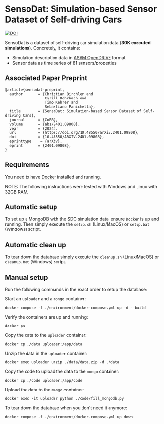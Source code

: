 # SensoDat: Simulation-based Sensor Dataset of Self-driving Cars
[![DOI](https://zenodo.org/badge/DOI/10.5281/zenodo.10307479.svg)](https://doi.org/10.5281/zenodo.10307479)

SensoDat is a dataset of self-driving car simulation data (**30K executed simulations**). Concretely, it contains:
- Simulation description data in [ASAM OpenDRIVE](https://www.asam.net/standards/detail/opendrive/) format
- Sensor data as time series of 81 sensors/properties

## Associated Paper Preprint
```{bibtex}
@article{sensodat-preprint,
  author       = {Christian Birchler and
                  Cyrill Rohrbach and
                  Timo Kehrer and
                  Sebastiano Panichella},
  title        = {SensoDat: Simulation-based Sensor Dataset of Self-driving Cars},
  journal      = {CoRR},
  volume       = {abs/2401.09808},
  year         = {2024},
  url          = {https://doi.org/10.48550/arXiv.2401.09808},
  doi          = {10.48550/ARXIV.2401.09808},
  eprinttype    = {arXiv},
  eprint       = {2401.09808},
}
```

## Requirements
You need to have [Docker](https://docker.com) installed and running.

NOTE: The following instructions were tested with Windows and Linux with 32GB RAM.

## Automatic setup
To set up a MongoDB with the SDC simulation data, ensure `Docker` is up and running.
Then simply execute the `setup.sh` (Linux/MacOS) or `setup.bat` (Windows) script.

## Automatic clean up
To tear down the database simply execute the `cleanup.sh` (Linux/MacOS) or `cleanup.bat` (Windows) script.

## Manual setup
Run the following commands in the exact order to setup the database:

Start an `uploader` and a `mongo` container:
````
docker compose -f ./environment/docker-compose.yml up -d --build
````

Verify the containers are up and running:
````
docker ps
````

Copy the data to the `uploader` container:
````
docker cp ./data uploader:/app/data
````

Unzip the data in the `uploader` container:
````
docker exec uploader unzip ./data/data.zip -d ./data
````

Copy the code to upload the data to the `mongo` container:
````
docker cp ./code uploader:/app/code
````

Upload the data to the `mongo` container:
````
docker exec -it uploader python ./code/fill_mongodb.py
````

To tear down the database when you don't need it anymore:
````
docker compose -f ./environment/docker-compose.yml up down
````


